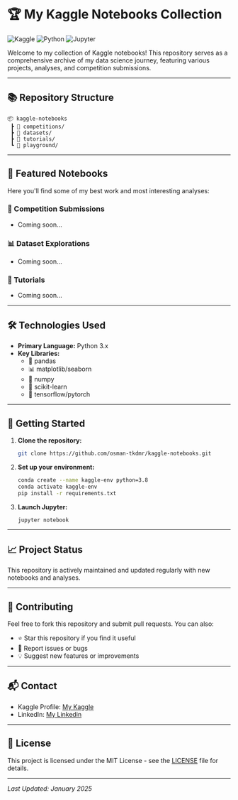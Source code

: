 # 🏆 My Kaggle Notebooks Collection

![Kaggle](https://img.shields.io/badge/Kaggle-20BEFF?style=for-the-badge&logo=kaggle&logoColor=white)
![Python](https://img.shields.io/badge/Python-3776AB?style=for-the-badge&logo=python&logoColor=white)
![Jupyter](https://img.shields.io/badge/Jupyter-F37626?style=for-the-badge&logo=jupyter&logoColor=white)

Welcome to my collection of Kaggle notebooks! This repository serves as a comprehensive archive of my data science journey, featuring various projects, analyses, and competition submissions.

---

## 📚 Repository Structure

```
📦 kaggle-notebooks
 ┣ 📂 competitions/
 ┣ 📂 datasets/
 ┣ 📂 tutorials/
 ┗ 📂 playground/
```

---

## 🌟 Featured Notebooks

Here you'll find some of my best work and most interesting analyses:

### 🏅 Competition Submissions
* Coming soon...

### 📊 Dataset Explorations
* Coming soon...

### 📝 Tutorials
* Coming soon...

---

## 🛠️ Technologies Used

- **Primary Language:** Python 3.x
- **Key Libraries:**
  - 🐼 pandas
  - 📊 matplotlib/seaborn
  - 🧮 numpy
  - 🤖 scikit-learn
  - 🧠 tensorflow/pytorch

---

## 🚀 Getting Started

1. **Clone the repository:**
   ```bash
   git clone https://github.com/osman-tkdmr/kaggle-notebooks.git
   ```

2. **Set up your environment:**
   ```bash
   conda create --name kaggle-env python=3.8
   conda activate kaggle-env
   pip install -r requirements.txt
   ```

3. **Launch Jupyter:**
   ```bash
   jupyter notebook
   ```

---

## 📈 Project Status

This repository is actively maintained and updated regularly with new notebooks and analyses.

---

## 🤝 Contributing

Feel free to fork this repository and submit pull requests. You can also:
- ⭐ Star this repository if you find it useful
- 🐛 Report issues or bugs
- 💡 Suggest new features or improvements

---

## 📬 Contact

- Kaggle Profile: [My Kaggle](https://www.kaggle.com/osmantekdamar)
- LinkedIn: [My Linkedin](https://www.linkedin.com/in/osman-tekdamar)

---

## 📝 License

This project is licensed under the MIT License - see the [LICENSE](LICENSE) file for details.

---

*Last Updated: January 2025*
